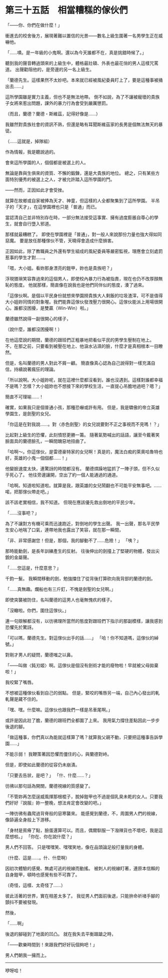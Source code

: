 # 第三十五話　相當糟糕的傢伙們

「――你、你們在做什麼！」

衝進去的校舍後方，展現著難以置信的光景——數名上級生圍著一名男學生正在威嚇他。

「……嘖。是一年級的小鬼啊。還以為今天誰都不在，真是挑錯時候了。」

聽到我的聲音轉過頭來的上級生中，體格最壯碩、外表也最花俏的男人這樣咒罵道。
出聲勸阻他的，是旁邊的另一名上級生。

「蘭德先生。這樣果然不太妙吧。本來就已經被風紀委員盯上了，要是這種事被捅出去……」

這所學園雖是實力主義，但也不是無法地帶。
倒不如說，為了不讓被寵壞的貴族子女將來惹出問題，課外的暴力行為會受到嚴厲懲罰。

（而且，蘭德？蘭德・斯維茲，記得好像是……）

我雖然對貴族社會的資訊不熟，但還是略有耳聞斯維茲家的長男是個無法無天的暴徒。

（……這就是，掉隊組）

作為情報，我是聽說過的。

會來這所學園的人，個個都是被選上的人。

無論是靠與生俱來的資質、不懈的鍛鍊，還是大貴族的地位。
總之，只有某些方面特別優秀的被選上之人，才被允許踏入這所學園的門。

――然而，正因如此才會受挫。

就算在故鄉或自家被捧為天才、神童，但這樣的人全都聚集到了這所學園。
半吊子的「天才」，在這學園裡也只是「普通」而已。

當認清自己並非特別存在時，一部分無法接受這事實、擁有過度膨脹自尊心的學生，就會自行墮入邪道。

那樣就最糟糕了。
即使在學園裡是「普通」，對一般人來說那份力量也強大得如同惡魔。
要是放任那種傢伙不管，天曉得會造成什麼損害。

正因如此，除了教職員之外還有學生組成的風紀委員等嚴密監視，理應會立刻處罰惹事的學生才對……。

「喂，大小姐。看妳那身漂亮的鎧甲，妳也是貴族吧？」

浮現猥瑣笑容靠過來的這個男人，即使校內暴力行為被指責，現在也仍不改厚顏無恥的態度。
他就那樣，簡直像在說我也是他們同伴似的態度，湊了過來。

「這傢伙啊。是個以平民身份就想來學園撈貴族大人剩飯的垃圾渣滓，可不是值得大小姐妳同情的對象喔。我們能靠這傢伙發洩壓力很開心。這傢伙能派上用場很開心。誰都沒困擾，是雙贏（Win-Win）啦。」

蘭德雖然說得一副很開心的樣子，

（說什麼，誰都沒困擾啊！）

在他這麼說的期間，蘭德的跟班們正粗暴地把看似平民的男學生壓制在地上。
不，在那之前，只要看到被壓在地上、他淚水沾濕的臉，什麼才是真相根本一目瞭然。

但是，名叫蘭德的男人對此不屑一顧。
簡直像真心認為自己說得對一樣充滿自信，持續說著瘋狂的理論。

「所以說啊。大小姐妳呢，就在這裡什麼都沒看到，誰也沒遇到。這樣對誰都幸福不是嗎？怎樣？大小姐妳也不想接下來的學校生活，一直提心吊膽地過吧？嗯？」

簡直不可理喻……！

確實，如果我只是個普通小孩，那種恐嚇或許有用。
但是，我是驕傲的帝立英雄學園生，是劍聖的女兒。

「你這是在對我說……。對〈赤色劍聖〉的女兒說要對不正之事視而不見嗎！？」

比起對上級生的恐懼，此刻憤怒更勝一籌。
隨著氣勢喊出的話語，讓至今戴著笑臉面具的蘭德臉孔，一瞬間醜惡地扭曲了。

「哈啊～。你這傢伙，是雷德豪特家的女兒啊！真是的，魔法白痴的萊奧哈魯特也好，英雄的小鬼一個個都……！」

他變臉速度太快，連驚訝的時間都沒有。
蘭德煩躁地猛抓了一陣子頭，但不久似乎死心了。
他往旁邊讓開，空出了約一個人能通過的通道。

「哈啊。知道啦知道啦。就算是我，跟英雄的女兒鬧翻也不可能平安無事吧。……喏，把那傢伙帶走吧。」

該不該老實相信，我不知道。
但現在應該優先救出倒地的平民少年。

「……沒事吧？」

為了不讓對方有機可乘而迅速跑近，對倒地的學生出聲。
我一出聲，那名平民學生安心地喘了口氣，連帶地我也露出了笑容，就在那一瞬間，

「非、非常感謝您！但是，那個，我的腳動不了……危險！」
「咦？」

那時能動劍，是長年訓練產生的反射。
往後伸出的劍撞上了堅硬的物體，發出尖銳的金屬聲。

「……您這是，什麼意思？」

千鈞一髮。
我瞬間移動的劍，勉強擋住了從背後打算砍向我背部的蘭德的劍。

「……真無趣。爛船也有三斤釘，不愧是劍聖的女兒啊。」

即使突襲被防住，名叫蘭德的這男人也毫無愧疚的樣子。

「沒轍啦。你們，圍住這傢伙。」

連一句辯解都沒有，以彷彿理所當然的態度對跟班們下指示的那副模樣，讓我感到恐懼先於驚訝。

「可以嗎，蘭德先生。對這傢伙出手的話……」
「哈！你不知道嗎，這傢伙的綽號。」

對剛才男人的疑問，蘭德嗤之以鼻。

「――叫做〈鈍刃姬〉啊。這傢伙是個沒有劍術才能的廢物啦！早就被父母拋棄啦！」

我咬緊了嘴唇。

不想被這種傢伙看到自己的弱點。
但是，緊咬的嘴唇另一端，自己內心發出的軋軋聲是藏不住的。

「嘿、嘿。什麼嘛。這傢伙也跟我們一樣是吊車尾啊。」

或許是因此壯了膽，蘭德的跟班們全都圍了上來。
我用氣力撐住差點因此一步步後退的腳。

「做這種事，你們真以為能就這樣算了嗎？就算我父親不動，只要把這種事告訴學園……」

不能示弱！
我鞭策著因恐懼而僵住的心，與蘭德對峙。

但是，即使如此蘭德的從容仍未崩潰。

「只要去告狀，是吧？」
「什、什麼……？」

彷彿以那句話為開關，蘭德視線的質感變了。

「不管妳再怎麼逞威風揮那根棍子，脫掉鎧甲也不過是個乳臭未乾的女人。只要我們好好『說服』妳一整晚，想法肯定會改變的吧。」

一陣彷彿有蟲爬過背脊般的惡寒襲來。
能感覺到蘭德，不，周圍男人們的視線，像舔遍全身般上下游移。

「身材是貧瘠了點，臉蛋還算可以。而且，偶爾馴服一下潑辣貨也不壞吧，我是這麼想啦。」
「你在、你在說什麼？」

男人們不回答。
只是嘿嘿笑、嘿嘿笑地，像在品頭論足般打量我的身體。

（什麼、這是……。什、什麼啊）

因初次體驗的感覺、無處可逃的視線而動搖。
被刺人的視線盯著，連原本信賴的自身鎧甲，頓時也感覺有些不可靠了。

（奇怪，這樣、太奇怪了……）

彼此活著的世界，實在相差太多了。
我從男人們面前後退，只能拚命祈禇手腳的顫抖不要被發現。

然後，

「……啊」

後退的腳碰到了地面的凹凸。
就在我失去平衡踉蹌之時，

「――歡樂時間到！來跟我們好好玩個夠吧！」

男人們朝我一擁而上。

---

咿呀哈！